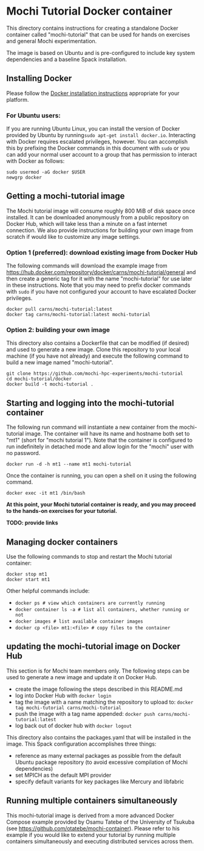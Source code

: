# Mochi Tutorial Docker container

This directory contains instructions for creating a standalone Docker
container called "mochi-tutorial" that can be used for hands on exercises
and general Mochi experimentation.

The image is based on Ubuntu and is pre-configured to include key system
dependencies and a baseline Spack installation.

## Installing Docker

Please follow the [Docker installation
instructions](https://docs.docker.com/get-docker/) appropriate for your
platform.

### For Ubuntu users:

If you are running Ubuntu Linux, you can install the version of Docker
provided by Ubuntu by running`sudo apt-get install docker.io`. Interacting
with Docker requires escalated privileges, however. You can accomplish this
by prefixing the Docker commands in this document with `sudo` or you can add
your normal user account to a group that has permission to interact with
Docker as follows:

```
sudo usermod -aG docker $USER
newgrp docker
```

## Getting a mochi-tutorial image

The Mochi tutorial image will consume roughly 800 MiB of disk space once
installed.  It can be downloaded anonymously from a public repository on
Docker Hub, which will take less than a minute on a fast internet
connection.  We also provide instructions for building your own image from
scratch if would like to customize any image settings.

### Option 1 (preferred): download existing image from Docker Hub

The following commands will download the example image from
https://hub.docker.com/repository/docker/carns/mochi-tutorial/general and
then create a generic tag for it with the name "mochi-tutorial" for use
later in these instructions.  Note that you may need to prefix docker
commands with `sudo` if you have not configured your account to have
escalated Docker privileges.


```
docker pull carns/mochi-tutorial:latest
docker tag carns/mochi-tutorial:latest mochi-tutorial
```

### Option 2: building your own image

This directory also contains a Dockerfile that can be modified (if desired)
and used to generate a new image.  Clone this repository to your local
machine (if you have not already) and execute the following command to build
a new image named "mochi-tutorial".

```
git clone https://github.com/mochi-hpc-experiments/mochi-tutorial
cd mochi-tutorial/docker
docker build -t mochi-tutorial .
```

## Starting and logging into the mochi-tutorial container

The following run command will instantiate a new container from the
mochi-tutorial image.  The container will have its name and hostname both
set to "mt1" (short for "mochi tutorial 1").  Note that the container is
configured to run indefinitely in detached mode and allow login for the
"mochi" user with no password.


```
docker run -d -h mt1 --name mt1 mochi-tutorial
```

Once the container is running, you can open a shell on it using the
following command.

```
docker exec -it mt1 /bin/bash
```

**At this point, your Mochi tutorial container is ready, and you may proceed
to the hands-on exercises for your tutorial.**

**TODO: provide links**

## Managing docker containers

Use the following commands to stop and restart the Mochi tutorial container:

```
docker stop mt1
docker start mt1
```

Other helpful commands include:
- `docker ps # view which containers are currently running`
- `docker container ls -a # list all containers, whether running or not`
- `docker images # list available container images`
- `docker cp <file> mt1:<file> # copy files to the container`

## updating the mochi-tutorial image on Docker Hub

This section is for Mochi team members only.  The following steps can be
used to generate a new image and update it on Docker Hub.
- create the image following the steps described in this README.md
- log into Docker Hub with `docker login`
- tag the image with a name matching the repository to upload to:
  `docker tag mochi-tutorial carns/mochi-tutorial`
- push the image with a tag name appended:
  `docker push carns/mochi-tutorial:latest`
- log back out of docker hub with `docker logout`

This directory also contains the packages.yaml that will be installed in the
image.  This Spack configuration accomplishes three things:
- reference as many external packages as possible from the default Ubuntu
  package repository (to avoid excessive compilation of Mochi dependencies)
- set MPICH as the default MPI provider
- specify default variants for key packages like Mercury and libfabric

## Running multiple containers simultaneously

This mochi-tutorial image is derived from a more advanced Docker Compose example
provided by Osamu Tatebe of the University of Tsukuba (see
https://github.com/otatebe/mochi-container). Please refer to his example if
you would like to extend your tutorial by running multiple containers
simultaneously and executing distributed services across them.

